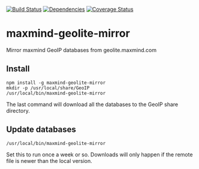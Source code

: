 [![Build Status](https://travis-ci.org/msimerson/maxmind-geolite-mirror.svg)](https://travis-ci.org/msimerson/maxmind-geolite-mirror) [![Dependencies](https://david-dm.org/msimerson/maxmind-geolite-mirror.svg)](https://david-dm.org/msimerson/maxmind-geolite-mirror) [![Coverage Status](https://coveralls.io/repos/msimerson/maxmind-geolite-mirror/badge.svg)](https://coveralls.io/r/msimerson/maxmind-geolite-mirror)


# maxmind-geolite-mirror

Mirror maxmind GeoIP databases from geolite.maxmind.com


## Install

    npm install -g maxmind-geolite-mirror
    mkdir -p /usr/local/share/GeoIP
    /usr/local/bin/maxmind-geolite-mirror

The last command will download all the databases to the GeoIP share directory.

## Update databases

    /usr/local/bin/maxmind-geolite-mirror

Set this to run once a week or so. Downloads will only happen if the remote
file is newer than the local version.
